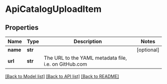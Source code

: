 # ApiCatalogUploadItem

## Properties
Name | Type | Description | Notes
------------ | ------------- | ------------- | -------------
**name** | **str** |  | [optional] 
**url** | **str** | The URL to the YAML metadata file, i.e. on GitHub.com | 

[[Back to Model list]](../README.md#documentation-for-models) [[Back to API list]](../README.md#documentation-for-api-endpoints) [[Back to README]](../README.md)


